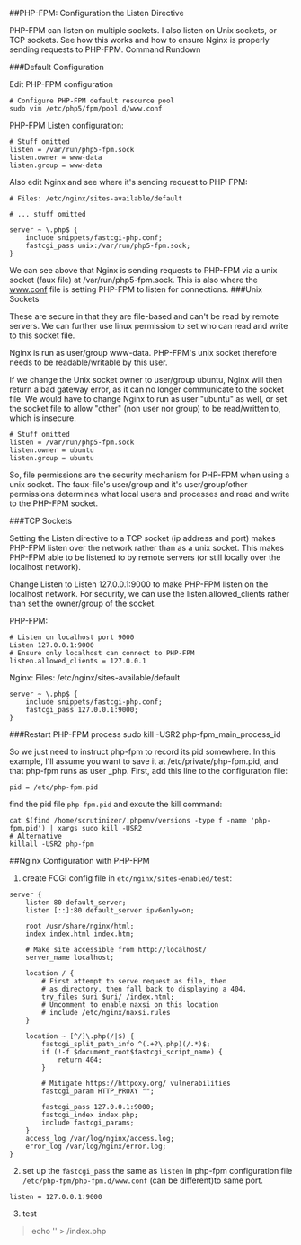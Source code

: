 ##PHP-FPM: Configuration the Listen Directive


PHP-FPM can listen on multiple sockets. I also listen on Unix sockets, or TCP sockets. See how this works and how to ensure Nginx is properly sending requests to PHP-FPM.
Command Rundown

###Default Configuration

Edit PHP-FPM configuration

    # Configure PHP-FPM default resource pool
    sudo vim /etc/php5/fpm/pool.d/www.conf

PHP-FPM Listen configuration:

    # Stuff omitted
    listen = /var/run/php5-fpm.sock
    listen.owner = www-data
    listen.group = www-data

Also edit Nginx and see where it's sending request to PHP-FPM:

    # Files: /etc/nginx/sites-available/default

    # ... stuff omitted

    server ~ \.php$ {
        include snippets/fastcgi-php.conf;
        fastcgi_pass unix:/var/run/php5-fpm.sock;
    }

We can see above that Nginx is sending requests to PHP-FPM via a unix socket (faux file) at /var/run/php5-fpm.sock. This is also where the www.conf file is setting PHP-FPM to listen for connections.
###Unix Sockets

These are secure in that they are file-based and can't be read by remote servers. We can further use linux permission to set who can read and write to this socket file.

Nginx is run as user/group www-data. PHP-FPM's unix socket therefore needs to be readable/writable by this user.

If we change the Unix socket owner to user/group ubuntu, Nginx will then return a bad gateway error, as it can no longer communicate to the socket file. We would have to change Nginx to run as user "ubuntu" as well, or set the socket file to allow "other" (non user nor group) to be read/written to, which is insecure.

    # Stuff omitted
    listen = /var/run/php5-fpm.sock
    listen.owner = ubuntu
    listen.group = ubuntu

So, file permissions are the security mechanism for PHP-FPM when using a unix socket. The faux-file's user/group and it's user/group/other permissions determines what local users and processes and read and write to the PHP-FPM socket.

###TCP Sockets

Setting the Listen directive to a TCP socket (ip address and port) makes PHP-FPM listen over the network rather than as a unix socket. This makes PHP-FPM able to be listened to by remote servers (or still locally over the localhost network).

Change Listen to Listen 127.0.0.1:9000 to make PHP-FPM listen on the localhost network. For security, we can use the listen.allowed_clients rather than set the owner/group of the socket.

PHP-FPM:

    # Listen on localhost port 9000
    Listen 127.0.0.1:9000
    # Ensure only localhost can connect to PHP-FPM
    listen.allowed_clients = 127.0.0.1

Nginx:
Files: /etc/nginx/sites-available/default
    
    server ~ \.php$ {
        include snippets/fastcgi-php.conf;
        fastcgi_pass 127.0.0.1:9000;
    }

###Restart PHP-FPM process
    sudo kill -USR2 php-fpm_main_process_id
    
So we just need to instruct php-fpm to record its pid somewhere. In this example, I'll assume you want to save it at /etc/private/php-fpm.pid, and that php-fpm runs as user _php. First, add this line to the configuration file:

    pid = /etc/php-fpm.pid
    
find the pid file `php-fpm.pid` and excute the kill command:

    cat $(find /home/scrutinizer/.phpenv/versions -type f -name 'php-fpm.pid') | xargs sudo kill -USR2
    # Alternative
    killall -USR2 php-fpm
    
##Nginx Configuration with PHP-FPM

1. create FCGI config file in `etc/nginx/sites-enabled/test`:
```
server {
    listen 80 default_server;
    listen [::]:80 default_server ipv6only=on;

    root /usr/share/nginx/html;
    index index.html index.htm;

    # Make site accessible from http://localhost/
    server_name localhost;

    location / {
        # First attempt to serve request as file, then
        # as directory, then fall back to displaying a 404.
        try_files $uri $uri/ /index.html;
        # Uncomment to enable naxsi on this location
        # include /etc/nginx/naxsi.rules
    }

    location ~ [^/]\.php(/|$) {
        fastcgi_split_path_info ^(.+?\.php)(/.*)$;
        if (!-f $document_root$fastcgi_script_name) {
            return 404;
        }

        # Mitigate https://httpoxy.org/ vulnerabilities
        fastcgi_param HTTP_PROXY "";

        fastcgi_pass 127.0.0.1:9000;
        fastcgi_index index.php;
        include fastcgi_params;
    }
    access_log /var/log/nginx/access.log;
    error_log /var/log/nginx/error.log;
}
```
2. set up the `fastcgi_pass` the same as `listen` in php-fpm configuration file `/etc/php-fpm/php-fpm.d/www.conf` (can be different)to same port.
```
listen = 127.0.0.1:9000
```
3. test
> echo '<?php var_export($_SERVER)?>' > <root>/index.php
